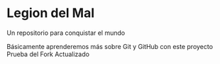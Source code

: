 # Legion del Mal
Un repositorio para conquistar el mundo

Básicamente aprenderemos más sobre Git y GitHub con este proyecto
Prueba del Fork Actualizado
